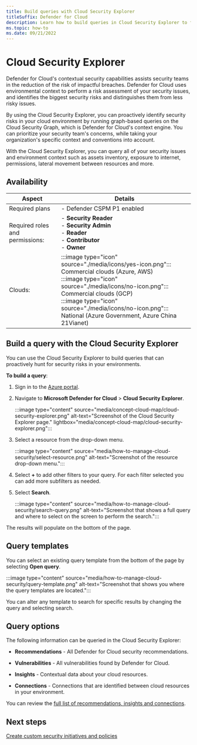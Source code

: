 ```yaml
---
title: Build queries with Cloud Security Explorer
titleSuffix: Defender for Cloud
description: Learn how to build queries in Cloud Security Explorer to find vulnerabilities that exist on your multicloud environment.
ms.topic: how-to
ms.date: 09/21/2022
---
```


# Cloud Security Explorer

Defender for Cloud's contextual security capabilities assists security teams in the reduction of the risk of impactful breaches. Defender for Cloud uses environmental context to perform a risk assessment of your security issues, and identifies the biggest security risks and distinguishes them from less risky issues.

By using the Cloud Security Explorer, you can proactively identify security risks in your cloud environment by running graph-based queries on the Cloud Security Graph, which is Defender for Cloud's context engine. You can prioritize your security team's concerns, while taking your organization's specific context and conventions into account.  

With the Cloud Security Explorer, you can query all of your security issues and environment context such as assets inventory, exposure to internet, permissions, lateral movement between resources and more. 

## Availability

| Aspect | Details |
|--|--|
| Required plans | - Defender CSPM P1 enabled |
| Required roles and permissions: | - **Security Reader** <br> - **Security Admin** <br> - **Reader** <br> - **Contributor** <br> - **Owner** |
| Clouds: | :::image type="icon" source="./media/icons/yes-icon.png"::: Commercial clouds (Azure, AWS) <br>:::image type="icon" source="./media/icons/no-icon.png"::: Commercial clouds (GCP) <br>:::image type="icon" source="./media/icons/no-icon.png"::: National (Azure Government, Azure China 21Vianet) |

## Build a query with the Cloud Security Explorer

You can use the Cloud Security Explorer to build queries that can proactively hunt for security risks in your environments. 

**To build a query**:

1. Sign in to the [Azure portal](https://portal.azure.com).

1. Navigate to **Microsoft Defender for Cloud** > **Cloud Security Explorer**.

    :::image type="content" source="media/concept-cloud-map/cloud-security-explorer.png" alt-text="Screenshot of the Cloud Security Explorer page." lightbox="media/concept-cloud-map/cloud-security-explorer.png":::

1. Select a resource from the drop-down menu.

    :::image type="content" source="media/how-to-manage-cloud-security/select-resource.png" alt-text="Screenshot of the resource drop-down menu.":::

1. Select **+** to add other filters to your query. For each filter selected you can add more subfilters as needed.

1. Select **Search**.

    :::image type="content" source="media/how-to-manage-cloud-security/search-query.png" alt-text="Screenshot that shows a full query and where to select on the screen to perform the search.":::

The results will populate on the bottom of the page.

## Query templates

You can select an existing query template from the bottom of the page by selecting **Open query**.

:::image type="content" source="media/how-to-manage-cloud-security/query-template.png" alt-text="Screenshot that shows you where the query templates are located.":::

You can alter any template to search for specific results by changing the query and selecting search.

## Query options

The following information can be queried in the Cloud Security Explorer:

- **Recommendations** - All Defender for Cloud security recommendations.

- **Vulnerabilities** - All vulnerabilities found by Defender for Cloud.

- **Insights** - Contextual data about your cloud resources.  
        
- **Connections** - Connections that are identified between cloud resources in your environment.

You can review the [full list of recommendations, insights and connections](attack-path-reference.md). 

## Next steps

[Create custom security initiatives and policies](custom-security-policies.md)
